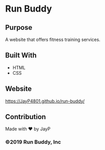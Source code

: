# Run Buddy

## Purpose
A website that offers fitness training services.

## Built With
* HTML
* CSS

## Website
https://JayP4801.github.io/run-buddy/

## Contribution
Made with ❤️ by JayP

### ©️2019 Run Buddy, Inc 
 
